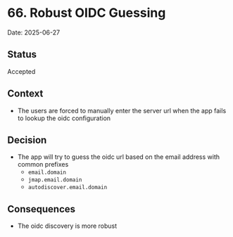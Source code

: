 # 66. Robust OIDC Guessing

Date: 2025-06-27

## Status

Accepted

## Context

- The users are forced to manually enter the server url when the app fails to lookup the oidc configuration

## Decision

- The app will try to guess the oidc url based on the email address with common prefixes
  - `email.domain`
  - `jmap.email.domain`
  - `autodiscover.email.domain`

## Consequences

- The oidc discovery is more robust
